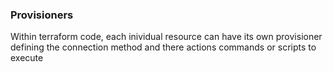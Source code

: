 ### Provisioners

Within terraform code, each inividual resource can have its own provisioner defining the connection method and there actions commands or scripts to execute 

